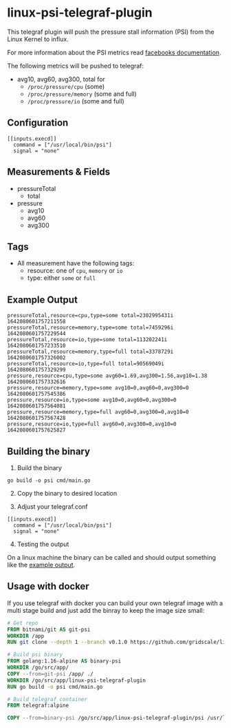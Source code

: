 # linux-psi-telegraf-plugin

This telegraf plugin will push the pressure stall information (PSI) from the Linux Kernel to influx.

For more information about the PSI metrics read [facebooks documentation](https://facebookmicrosites.github.io/psi/).

The following metrics will be pushed to telegraf:

- avg10, avg60, avg300, total for
  - `/proc/pressure/cpu` (some)
  - `/proc/pressure/memory` (some and full)
  - `/proc/pressure/io` (some and full)

## Configuration

```
[[inputs.execd]]
  command = ["/usr/local/bin/psi"]
  signal = "none"
```

## Measurements & Fields

- pressureTotal
  - total
- pressure
  - avg10
  - avg60
  - avg300

## Tags

- All measurement have the following tags:
  - resource: one of `cpu`, `memory` or `io`
  - type: either `some` or `full`


## Example Output

```
pressureTotal,resource=cpu,type=some total=2302995431i 1642080601757211558
pressureTotal,resource=memory,type=some total=7459296i 1642080601757229544
pressureTotal,resource=io,type=some total=113202241i 1642080601757233510
pressureTotal,resource=memory,type=full total=3378729i 1642080601757326002
pressureTotal,resource=io,type=full total=90569049i 1642080601757329299
pressure,resource=cpu,type=some avg60=1.69,avg300=1.56,avg10=1.38 1642080601757332616
pressure,resource=memory,type=some avg10=0,avg60=0,avg300=0 1642080601757545386
pressure,resource=io,type=some avg10=0,avg60=0,avg300=0 1642080601757564081
pressure,resource=memory,type=full avg60=0,avg300=0,avg10=0 1642080601757567428
pressure,resource=io,type=full avg60=0,avg300=0,avg10=0 1642080601757625827
```

## Building the binary

1. Build the binary

```
go build -o psi cmd/main.go
```

2. Copy the binary to desired location

3. Adjust your telegraf.conf

```
[[inputs.execd]]
  command = ["/usr/local/bin/psi"]
  signal = "none"
```

4. Testing the output

On a linux machine the binary can be called and should output something like the [example output](#example-output).

## Usage with docker

If you use telegraf with docker you can build your own telegraf image with a multi stage build and just add the binray to keep the image size small:


```Dockerfile
# Get repo
FROM bitnami/git AS git-psi
WORKDIR /app
RUN git clone --depth 1 --branch v0.1.0 https://github.com/gridscale/linux-psi-telegraf-plugin.git linux-psi-telegraf-plugin

# Build psi binary
FROM golang:1.16-alpine AS binary-psi
WORKDIR /go/src/app/
COPY --from=git-psi /app/ ./
WORKDIR /go/src/app/linux-psi-telegraf-plugin
RUN go build -o psi cmd/main.go

# Build telegraf container
FROM telegraf:alpine

COPY --from=binary-psi /go/src/app/linux-psi-telegraf-plugin/psi /usr/local/bin/psi
```